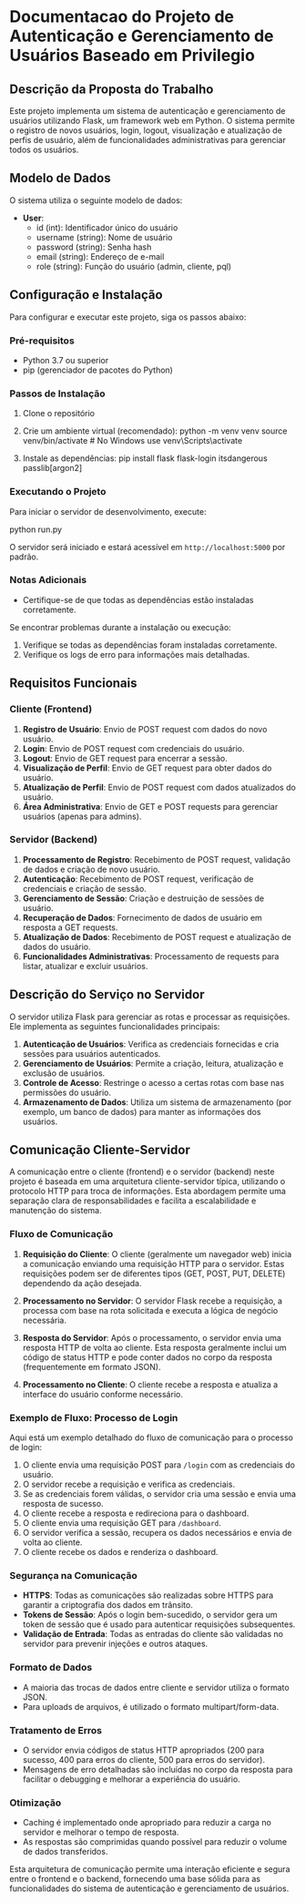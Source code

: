 # Documentacao do Projeto de Autenticação e Gerenciamento de Usuários Baseado em Privilegio

## Descrição da Proposta do Trabalho

Este projeto implementa um sistema de autenticação e gerenciamento de usuários utilizando Flask, um framework web em Python. O sistema permite o registro de novos usuários, login, logout, visualização e atualização de perfis de usuário, além de funcionalidades administrativas para gerenciar todos os usuários.

## Modelo de Dados

O sistema utiliza o seguinte modelo de dados:

- **User**:
  - id (int): Identificador único do usuário
  - username (string): Nome de usuário
  - password (string): Senha hash
  - email (string): Endereço de e-mail
  - role (string): Função do usuário (admin, cliente, pql)

## Configuração e Instalação

Para configurar e executar este projeto, siga os passos abaixo:

### Pré-requisitos

- Python 3.7 ou superior
- pip (gerenciador de pacotes do Python)

### Passos de Instalação

1. Clone o repositório

2. Crie um ambiente virtual (recomendado):
python -m venv venv source venv/bin/activate # No Windows use venv\Scripts\activate

3. Instale as dependências:
pip install flask flask-login itsdangerous passlib[argon2]

### Executando o Projeto

Para iniciar o servidor de desenvolvimento, execute:

python run.py

O servidor será iniciado e estará acessível em `http://localhost:5000` por padrão.

### Notas Adicionais

- Certifique-se de que todas as dependências estão instaladas corretamente.

Se encontrar problemas durante a instalação ou execução:
1. Verifique se todas as dependências foram instaladas corretamente.
2. Verifique os logs de erro para informações mais detalhadas.

## Requisitos Funcionais

### Cliente (Frontend)

1. **Registro de Usuário**: Envio de POST request com dados do novo usuário.
2. **Login**: Envio de POST request com credenciais do usuário.
3. **Logout**: Envio de GET request para encerrar a sessão.
4. **Visualização de Perfil**: Envio de GET request para obter dados do usuário.
5. **Atualização de Perfil**: Envio de POST request com dados atualizados do usuário.
6. **Área Administrativa**: Envio de GET e POST requests para gerenciar usuários (apenas para admins).

### Servidor (Backend)

1. **Processamento de Registro**: Recebimento de POST request, validação de dados e criação de novo usuário.
2. **Autenticação**: Recebimento de POST request, verificação de credenciais e criação de sessão.
3. **Gerenciamento de Sessão**: Criação e destruição de sessões de usuário.
4. **Recuperação de Dados**: Fornecimento de dados de usuário em resposta a GET requests.
5. **Atualização de Dados**: Recebimento de POST request e atualização de dados do usuário.
6. **Funcionalidades Administrativas**: Processamento de requests para listar, atualizar e excluir usuários.

## Descrição do Serviço no Servidor

O servidor utiliza Flask para gerenciar as rotas e processar as requisições. Ele implementa as seguintes funcionalidades principais:

1. **Autenticação de Usuários**: Verifica as credenciais fornecidas e cria sessões para usuários autenticados.
2. **Gerenciamento de Usuários**: Permite a criação, leitura, atualização e exclusão de usuários.
3. **Controle de Acesso**: Restringe o acesso a certas rotas com base nas permissões do usuário.
4. **Armazenamento de Dados**: Utiliza um sistema de armazenamento (por exemplo, um banco de dados) para manter as informações dos usuários.

## Comunicação Cliente-Servidor

A comunicação entre o cliente (frontend) e o servidor (backend) neste projeto é baseada em uma arquitetura cliente-servidor típica, utilizando o protocolo HTTP para troca de informações. Esta abordagem permite uma separação clara de responsabilidades e facilita a escalabilidade e manutenção do sistema.

### Fluxo de Comunicação

1. **Requisição do Cliente**: O cliente (geralmente um navegador web) inicia a comunicação enviando uma requisição HTTP para o servidor. Estas requisições podem ser de diferentes tipos (GET, POST, PUT, DELETE) dependendo da ação desejada.

2. **Processamento no Servidor**: O servidor Flask recebe a requisição, a processa com base na rota solicitada e executa a lógica de negócio necessária.

3. **Resposta do Servidor**: Após o processamento, o servidor envia uma resposta HTTP de volta ao cliente. Esta resposta geralmente inclui um código de status HTTP e pode conter dados no corpo da resposta (frequentemente em formato JSON).

4. **Processamento no Cliente**: O cliente recebe a resposta e atualiza a interface do usuário conforme necessário.

### Exemplo de Fluxo: Processo de Login

Aqui está um exemplo detalhado do fluxo de comunicação para o processo de login:

1. O cliente envia uma requisição POST para `/login` com as credenciais do usuário.
2. O servidor recebe a requisição e verifica as credenciais.
3. Se as credenciais forem válidas, o servidor cria uma sessão e envia uma resposta de sucesso.
4. O cliente recebe a resposta e redireciona para o dashboard.
5. O cliente envia uma requisição GET para `/dashboard`.
6. O servidor verifica a sessão, recupera os dados necessários e envia de volta ao cliente.
7. O cliente recebe os dados e renderiza o dashboard.

### Segurança na Comunicação

- **HTTPS**: Todas as comunicações são realizadas sobre HTTPS para garantir a criptografia dos dados em trânsito.
- **Tokens de Sessão**: Após o login bem-sucedido, o servidor gera um token de sessão que é usado para autenticar requisições subsequentes.
- **Validação de Entrada**: Todas as entradas do cliente são validadas no servidor para prevenir injeções e outros ataques.

### Formato de Dados

- A maioria das trocas de dados entre cliente e servidor utiliza o formato JSON.
- Para uploads de arquivos, é utilizado o formato multipart/form-data.

### Tratamento de Erros

- O servidor envia códigos de status HTTP apropriados (200 para sucesso, 400 para erros do cliente, 500 para erros do servidor).
- Mensagens de erro detalhadas são incluídas no corpo da resposta para facilitar o debugging e melhorar a experiência do usuário.

### Otimização

- Caching é implementado onde apropriado para reduzir a carga no servidor e melhorar o tempo de resposta.
- As respostas são comprimidas quando possível para reduzir o volume de dados transferidos.

Esta arquitetura de comunicação permite uma interação eficiente e segura entre o frontend e o backend, fornecendo uma base sólida para as funcionalidades do sistema de autenticação e gerenciamento de usuários.


